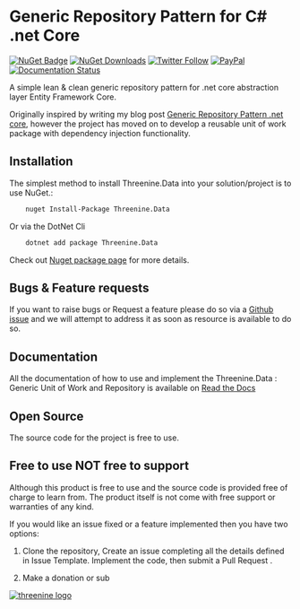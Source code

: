 # Generic Repository Pattern for C#  .net Core

[![NuGet Badge](https://buildstats.info/nuget/Threenine.Data)](https://www.nuget.org/packages/Threenine.Data/) [![NuGet Downloads](http://img.shields.io/nuget/dt/Threenine.Data.svg?style=flat)](https://www.nuget.org/packages/Threenine.Data/)  [![Twitter Follow](https://img.shields.io/twitter/follow/threenine39.svg?style=social?maxAge=2592000)](https://twitter.com/threenine39) [![PayPal](https://img.shields.io/badge/paypal-donate-yellow.svg)](https://www.paypal.me/geekiam) [![Documentation Status](https://readthedocs.org/projects/genericrepository/badge/?version=latest)](http://genericrepository.readthedocs.io/en/latest/?badge=latest) 

A simple lean & clean generic repository pattern for .net core  abstraction layer Entity Framework Core.


Originally inspired by writing my blog post  [Generic Repository Pattern .net core](https://garywoodfine.com/generic-repository-pattern-net-core/), however the project has moved on to develop a reusable unit of work package with dependency injection functionality.



## Installation

The simplest method to install Threenine.Data into your solution/project is to use NuGet.:

```bash
    nuget Install-Package Threenine.Data
```

Or via the DotNet Cli

```bash
    dotnet add package Threenine.Data
```

Check out [Nuget package page](https://www.nuget.org/packages/Threenine.Data/) for more details.


## Bugs & Feature requests


If you want to raise bugs or Request a feature please do so via a [Github issue](https://github.com/threenine/Threenine.Data/issues) and we will attempt to address it as soon as resource is available to do so.

## Documentation 

All the documentation of how to use and implement the Threenine.Data : Generic Unit of Work and Repository is available on  [Read the Docs](http://genericrepository.readthedocs.io/en/latest/?badge=latest)

## Open Source 

 The source code for the project is free to use.

## Free to use NOT free to support

Although this product is free to use and the source code is provided free of charge to learn from.  The product itself is not come with free support or warranties of any kind.

If you would like an issue fixed or a feature implemented then you have two options:

1. Clone the repository, Create an issue completing all the details defined in Issue Template. Implement the code, then submit a Pull Request .

2. Make a donation  or sub

[![threenine logo](http://static.threenine.co.uk/img/github_footer.png)](https://threenine.co.uk/)